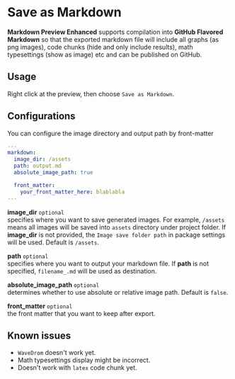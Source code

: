 # Save as Markdown
**Markdown Preview Enhanced** supports compilation into **GitHub Flavored Markdown** so that the exported markdown file will include all graphs (as png images), code chunks (hide and only include results), math typesettings (show as image) etc and can be published on GitHub.

## Usage
Right click at the preview, then choose `Save as Markdown`.

## Configurations
You can configure the image directory and output path by front-matter
```yaml
---
markdown:
  image_dir: /assets
  path: output.md
  absolute_image_path: true

  front_matter:
    your_front_matter_here: blablabla
---
```

**image_dir** `optional`   
specifies where you want to save generated images. For example, `/assets` means all images will be saved into `assets` directory under project folder. If **image_dir** is not provided, the `Image save folder path` in package settings will be used. Default is `/assets`.

**path** `optional`   
specifies where you want to output your markdown file. If **path** is not specified, `filename_.md` will be used as destination.

**absolute_image_path** `optional`   
determines whether to use absolute or relative image path. Default is `false`.

**front_matter** `optional`   
the front matter that you want to keep after export.

## Known issues
* `WaveDrom` doesn't work yet.
* Math typesettings display might be incorrect.  
* Doesn't work with `latex` code chunk yet.  